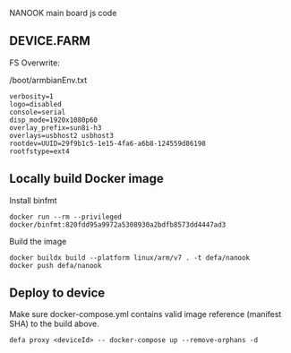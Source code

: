 NANOOK main board js code

## DEVICE.FARM

FS Overwrite:

/boot/armbianEnv.txt
```
verbosity=1
logo=disabled
console=serial
disp_mode=1920x1080p60
overlay_prefix=sun8i-h3
overlays=usbhost2 usbhost3
rootdev=UUID=29f9b1c5-1e15-4fa6-a6b8-124559d86198
rootfstype=ext4
```

## Locally build Docker image

Install binfmt
```shell
docker run --rm --privileged docker/binfmt:820fdd95a9972a5308930a2bdfb8573dd4447ad3
```

Build the image
```shell
docker buildx build --platform linux/arm/v7 . -t defa/nanook
docker push defa/nanook
```

## Deploy to device

Make sure docker-compose.yml contains valid image reference (manifest SHA) to the build above.

```shell
defa proxy <deviceId> -- docker-compose up --remove-orphans -d
```
